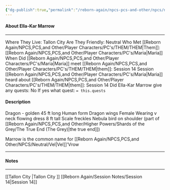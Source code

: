 ```yaml
---
{"dg-publish":true,"permalink":"/reborn-again/npcs-pcs-and-other/npcs/neutral/ella-kar-marrow/"}
---
```



#### About Ella-Kar Marrow
---
Where They Live: Tallon City 
Are They Friendly: Neutral
Who Met [[Reborn Again/NPCS,PCS,and Other/Player Characters/PC's/THEM/THEM\|Them]]: [[Reborn Again/NPCS,PCS,and Other/Player Characters/PC's/Maria\|Maria]]
When Did [[Reborn Again/NPCS,PCS,and Other/Player Characters/PC's/Maria\|Maria]] meet [[Reborn Again/NPCS,PCS,and Other/Player Characters/PC's/THEM/THEM\|them]]: Session 14
Session [[Reborn Again/NPCS,PCS,and Other/Player Characters/PC's/Maria\|Maria]] heard about [[Reborn Again/NPCS,PCS,and Other/Player Characters/PC's/THEM/THEM\|them]]: Session 14
Did Ella-Kar Marrow give any quests: No
	If yes what quest: `= this.quests`


#### Description
Dragon - golden 
45 ft long 
Human form
Dragon wings 
Female
Wearing v neck flowing dress
8 ft tall
Scale freckles
Nebula bird on shoulder (part of [[Reborn Again/NPCS,PCS,and Other/Higher Powers/Shards of the Grey/The True End (The Grey)\|the true end]])


Marrow is the common name for [[Reborn Again/NPCS,PCS,and Other/NPCS/Neutral/Vel\|Vel]]'Vrow


---

#### Notes
---

[[Tallon City \|Tallon City ]]
[[Reborn Again/Session Notes/Session 14\|Session 14]]

